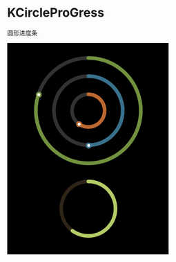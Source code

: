 # KCircleProGress
圆形进度条


![image](https://github.com/thmojiezuo/image/blob/master/circleprogress.png?raw=true)
